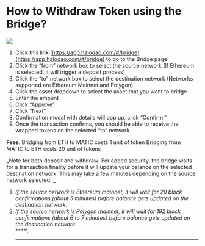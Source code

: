 # How to Withdraw Token using the Bridge?

![](<../../.gitbook/assets/CleanShot 2021-09-08 at 20.25.41.gif>)

1. Click this link [https://app.halodao.com/#/bridge](https://app.halodao.com/#/bridge) to go to the Bridge page
2. Click the “from” network box to select the source network (If Ethereum is selected, it will trigger a deposit process)
3. Click the “to” network box to select the destination network (Networks supported are Ethereum Mainnet and Polygon)
4. Click the asset dropdown to select the asset that you want to bridge
5. Enter the amount
6. Click “Approve”
7. Click “Next” 
8. Confirmation modal with details will pop up, click “Confirm.”
9. Once the transaction confirms, you should be able to receive the wrapped tokens on the selected “to” network.  

**Fees**: Bridging from ETH to MATIC costs 1 unit of token Bridging from MATIC to ETH costs 20 unit of tokens

_Note for both deposit and withdraw: For added security, the bridge waits for a transaction finality before it will update your balance on the selected destination network. This may take a few minutes depending on the source network selected. _

1. _If the source network is Ethereum mainnet, it will wait for 20 block confirmations (about 5 minutes) before balance gets updated on the destination network._
2. _If the source network is Polygon mainnet, it will wait for 192 block confirmations (about 6 to 7 minutes) before balance gets updated on the destination network._\
   ****\
   ****

